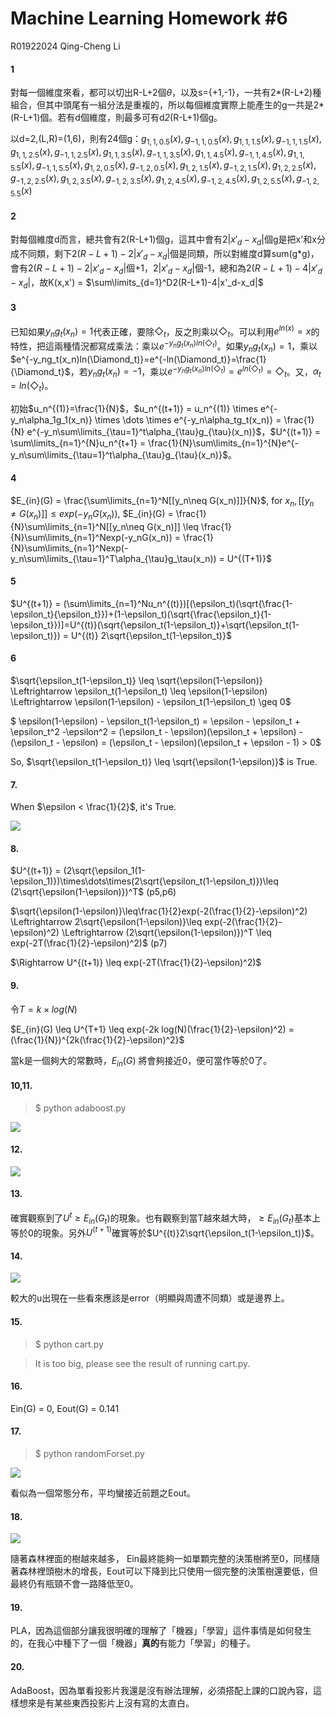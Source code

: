 Machine Learning Homework #6
============================
R01922024
Qing-Cheng Li 

#### 1
對每一個維度來看，都可以切出R-L+2個$\theta$，以及s={+1,-1}，一共有2*(R-L+2)種組合，但其中頭尾有一組分法是重複的，所以每個維度實際上能產生的g一共是2*(R-L+1)個。若有d個維度，則最多可有d*2*(R-L+1)個g。

以d=2,(L,R)=(1,6)，則有24個g：$g_{1,1,0.5}(x),g_{-1,1,0.5}(x),g_{1,1,1.5}(x),g_{-1,1,1.5}(x),g_{1,1,2.5}(x),g_{-1,1,2.5}(x),g_{1,1,3.5}(x),g_{-1,1,3.5}(x),g_{1,1,4.5}(x),g_{-1,1,4.5}(x),g_{1,1,5.5}(x),g_{-1,1,5.5}(x),g_{1,2,0.5}(x),g_{-1,2,0.5}(x),g_{1,2,1.5}(x),g_{-1,2,1.5}(x),g_{1,2,2.5}(x),g_{-1,2,2.5}(x),g_{1,2,3.5}(x),g_{-1,2,3.5}(x),g_{1,2,4.5}(x),g_{-1,2,4.5}(x),g_{1,2,5.5}(x),g_{-1,2,5.5}(x)$

#### 2

對每個維度d而言，總共會有2(R-L+1)個g，這其中會有$2|x'_d-x_d|$個g是把x'和x分成不同類，剩下$2(R-L+1)-2|x'_d-x_d|$個是同類，所以對維度d算sum(g*g)，會有$2(R-L+1)-2|x'_d-x_d|$個+1，$2|x'_d-x_d|$個-1，總和為$2(R-L+1)-4|x'_d-x_d|$，故K(x,x') = $\sum\limits_{d=1}^D2(R-L+1)-4|x'_d-x_d|$

#### 3

已知如果$y_ng_t(x_n)=1$代表正確，要除$\Diamond_t$，反之則乘以$\Diamond_t$。可以利用$e^{ln(x)}=x$的特性，把這兩種情況都寫成乘法：乘以$e^{-y_ng_t(x_n)ln(\Diamond_t)}$。如果$y_ng_t(x_n)=1$，乘以$e^{-y_ng_t(x_n)ln(\Diamond_t)}=e^{-ln(\Diamond_t)}=\frac{1}{\Diamond_t}$，若$y_ng_t(x_n)=-1$，乘以$e^{-y_ng_t(x_n)ln(\Diamond_t)}=e^{ln(\Diamond_t)}=\Diamond_t$。又，$\alpha_t=ln(\Diamond_t)$。

初始$u_n^{(1)}=\frac{1}{N}$，$u_n^{(t+1)} = u_n^{(1)} \times e^{-y_n\alpha_1g_1(x_n)} \times \dots \times e^{-y_n\alpha_tg_t(x_n)} = \frac{1}{N} e^{-y_n\sum\limits_{\tau=1}^t\alpha_{\tau}g_{\tau}(x_n)}$，$U^{(t+1)} = \sum\limits_{n=1}^{N}u_n^{t+1} = \frac{1}{N}\sum\limits_{n=1}^{N}e^{-y_n\sum\limits_{\tau=1}^t\alpha_{\tau}g_{\tau}(x_n)}$。

#### 4

$E_{in}(G) = \frac{\sum\limits_{n=1}^N[[y_n\neq G(x_n)]]}{N}$, for $x_n,[[y_n\neq G(x_n)]] \leq exp(-y_nG(x_n))$, $E_{in}(G) = \frac{1}{N}\sum\limits_{n=1}^N[[y_n\neq G(x_n)]] \leq \frac{1}{N}\sum\limits_{n=1}^Nexp(-y_nG(x_n)) = \frac{1}{N}\sum\limits_{n=1}^Nexp(-y_n\sum\limits_{\tau=1}^T\alpha_{\tau}g_\tau(x_n)) = U^{(T+1)}$

#### 5

$U^{(t+1)} = (\sum\limits_{n=1}^Nu_n^{(t)})[(\epsilon_t)(\sqrt{\frac{1-\epsilon_t}{\epsilon_t}})+(1-\epsilon_t)(\sqrt{\frac{\epsilon_t}{1-\epsilon_t}})]=U^{(t)}(\sqrt{\epsilon_t(1-\epsilon_t)}+\sqrt{\epsilon_t(1-\epsilon_t)}) = U^{(t)} 2\sqrt{\epsilon_t(1-\epsilon_t)}$

#### 6
$\sqrt{\epsilon_t(1-\epsilon_t)} \leq \sqrt{\epsilon(1-\epsilon)}  \Leftrightarrow \epsilon_t(1-\epsilon_t) \leq \epsilon(1-\epsilon) \Leftrightarrow \epsilon(1-\epsilon) - \epsilon_t(1-\epsilon_t) \geq 0$

$ \epsilon(1-\epsilon) - \epsilon_t(1-\epsilon_t) =  \epsilon - \epsilon_t + \epsilon_t^2 -\epsilon^2 = (\epsilon_t - \epsilon)(\epsilon_t + \epsilon) -  (\epsilon_t - \epsilon) = (\epsilon_t - \epsilon)(\epsilon_t + \epsilon - 1) > 0$

So, $\sqrt{\epsilon_t(1-\epsilon_t)} \leq \sqrt{\epsilon(1-\epsilon)}$ is True.

#### 7.
When $\epsilon < \frac{1}{2}$, it's True.

![](http://linux.qcl.tw/tmp/p7.png)

#### 8.
$U^{(t+1)} = (2\sqrt{\epsilon_1(1-\epsilon_1)})\times\dots\times(2\sqrt{\epsilon_t(1-\epsilon_t)})\leq  (2\sqrt{\epsilon(1-\epsilon)})^T$ (p5,p6)

$\sqrt{\epsilon(1-\epsilon)}\leq\frac{1}{2}exp(-2(\frac{1}{2}-\epsilon)^2) \Leftrightarrow 2\sqrt{\epsilon(1-\epsilon)}\leq exp(-2(\frac{1}{2}-\epsilon)^2) \Leftrightarrow (2\sqrt{\epsilon(1-\epsilon)})^T \leq exp(-2T(\frac{1}{2}-\epsilon)^2)$ (p7)

$\Rightarrow U^{(t+1)} \leq exp(-2T(\frac{1}{2}-\epsilon)^2)$

#### 9.
令$T=k\times log(N)$

$E_{in}(G) \leq U^{T+1} \leq exp(-2k log(N)(\frac{1}{2}-\epsilon)^2) = (\frac{1}{N})^{2k(\frac{1}{2}-\epsilon)^2}$

當k是一個夠大的常數時，$E_{in}(G)$ 將會夠接近0，便可當作等於0了。

#### 10,11.

> $ python adaboost.py

![](http://linux.qcl.tw/tmp/p10.png)

#### 12.

![](http://linux.qcl.tw/tmp/p12.png)

#### 13.

確實觀察到了$U^{t} \geq E_{in}(G_t)$的現象。也有觀察到當T越來越大時，$\geq E_{in}(G_t)$基本上等於0的現象。另外$U^{(t+1)}$確實等於$U^{(t)}2\sqrt{\epsilon_t(1-\epsilon_t)}$。

#### 14.

![](http://linux.qcl.tw/tmp/p14.png)

較大的u出現在一些看來應該是error（明顯與周遭不同類）或是邊界上。

#### 15.
> $ python cart.py

> It is too big, please see the result of running cart.py.

#### 16.
Ein(G) = 0, Eout(G) =  0.141

#### 17.
> $ python randomForset.py

![](http://linux.qcl.tw/tmp/p17.png)

看似為一個常態分布，平均蠻接近前題之Eout。

#### 18.

![](http://linux.qcl.tw/tmp/p18.png)

隨著森林裡面的樹越來越多， Ein最終能夠一如單顆完整的決策樹將至0，同樣隨著森林裡頭樹木的增長，Eout可以下降到比只使用一個完整的決策樹還要低，但最終仍有瓶頸不會一路降低至0。

#### 19.

PLA，因為這個部分讓我很明確的理解了「機器」「學習」這件事情是如何發生的，在我心中種下了一個「機器」**真的**有能力「學習」的種子。

#### 20.

AdaBoost，因為單看投影片我還是沒有辦法理解，必須搭配上課的口說內容，這樣想來是有某些東西投影片上沒有寫的太直白。